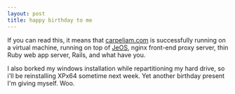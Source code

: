 ```yaml
---
layout: post
title: happy birthday to me
---
```


If you can read this, it means that [carpeliam.com](http://www.carpeliam.com) is successfully running on a virtual machine, running on top of [JeOS](https://help.ubuntu.com/community/JeOSVMBuilder), nginx front-end proxy server, thin Ruby web app server, Rails, and what have you.

I also borked my windows installation while repartitioning my hard drive, so i'll be reinstalling XPx64 sometime next week. Yet another birthday present I'm giving myself. Woo.
